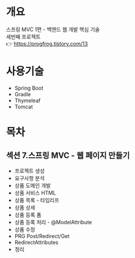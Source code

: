 # 개요
스프링 MVC 1편 - 백엔드 웹 개발 핵심 기술  
세번째 프로젝트  
👉 https://progfrog.tistory.com/13

# 사용기술
- Spring Boot
- Gradle
- Thymeleaf
- Tomcat

# 목차
## 섹션 7.스프링 MVC - 웹 페이지 만들기
- 프로젝트 생성
- 요구사항 분석
- 상품 도메인 개발
- 상품 서비스 HTML
- 상품 목록 - 타임리프
- 상품 상세
- 상품 등록 폼
- 상품 등록 처리 - @ModelAttribute
- 상품 수정
- PRG Post/Redirect/Get
- RedirectAttributes
- 정리
